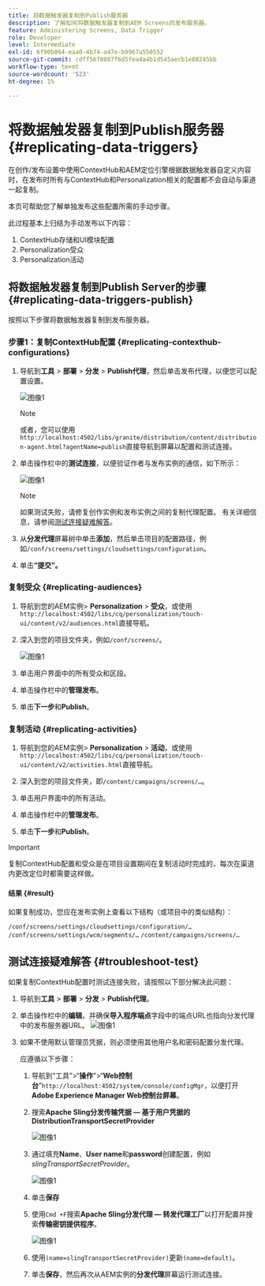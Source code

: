```yaml
---
title: 将数据触发器复制到Publish服务器
description: 了解如何将数据触发器复制到AEM Screens的发布服务器。
feature: Administering Screens, Data Trigger
role: Developer
level: Intermediate
exl-id: 6f90b864-eaa0-4b74-a47e-b0967a550552
source-git-commit: cdff56f0807f6d5fea4a4b1d545aecb1e80245bb
workflow-type: tm+mt
source-wordcount: '523'
ht-degree: 1%

---
```


# 将数据触发器复制到Publish服务器 {#replicating-data-triggers}

在创作/发布设置中使用ContextHub和AEM定位引擎根据数据触发器自定义内容时，在发布时所有与ContextHub和Personalization相关的配置都不会自动与渠道一起复制。

本页可帮助您了解单独发布这些配置所需的手动步骤。

此过程基本上归结为手动发布以下内容：

1. ContextHub存储和UI模块配置
1. Personalization受众
1. Personalization活动

## 将数据触发器复制到Publish Server的步骤 {#replicating-data-triggers-publish}

按照以下步骤将数据触发器复制到发布服务器。

### 步骤1：复制ContextHub配置 {#replicating-contexthub-configurations}

1. 导航到&#x200B;**工具** > **部署** > **分发** > **Publish代理**，然后单击发布代理，以便您可以配置设置。

   ![图像1](/help/user-guide/assets/replicating-triggers/replicating-triggers1.png)

   >[!NOTE]
   >
   >或者，您可以使用`http://localhost:4502/libs/granite/distribution/content/distribution-agent.html?agentName=publish`直接导航到屏幕以配置和测试连接。

1. 单击操作栏中的&#x200B;**测试连接**，以便验证作者与发布实例的通信，如下所示：

   ![图像1](/help/user-guide/assets/replicating-triggers/replicating-triggers2.png)

   >[!NOTE]
   >
   >如果测试失败，请修复创作实例和发布实例之间的复制代理配置。 有关详细信息，请参阅[测试连接疑难解答](/help/user-guide/replicating-data-triggers.md#troubleshoot-test)。

1. 从&#x200B;**分发代理**&#x200B;屏幕树中单击&#x200B;**添加**，然后单击项目的配置路径，例如`/conf/screens/settings/cloudsettings/configuration`。

1. 单击&#x200B;**“提交”。**

### 复制受众 {#replicating-audiences}

1. 导航到您的AEM实例> **Personalization** > **受众**，或使用`http://localhost:4502/libs/cq/personalization/touch-ui/content/v2/audiences.html`直接导航。

1. 深入到您的项目文件夹，例如`/conf/screens/`。

   ![图像1](/help/user-guide/assets/replicating-triggers/replicating-triggers10.png)

1. 单击用户界面中的所有受众和区段。

1. 单击操作栏中的&#x200B;**管理发布**。

1. 单击&#x200B;**下一步**&#x200B;和&#x200B;**Publish**。

### 复制活动 {#replicating-activities}

1. 导航到您的AEM实例> **Personalization** > **活动**，或使用`http://localhost:4502/libs/cq/personalization/touch-ui/content/v2/activities.html`直接导航。

1. 深入到您的项目文件夹，即`/content/campaigns/screens/…`。

1. 单击用户界面中的所有活动。

1. 单击操作栏中的&#x200B;**管理发布**。

1. 单击&#x200B;**下一步**&#x200B;和&#x200B;**Publish**。

>[!IMPORTANT]
>
>复制ContextHub配置和受众是在项目设置期间在复制活动时完成的，每次在渠道内更改定位时都需要这样做。

#### 结果 {#result}

如果复制成功，您应在发布实例上查看以下结构（或项目中的类似结构）：

`/conf/screens/settings/cloudsettings/configuration/…`
`/conf/screens/settings/wcm/segments/…`
`/content/campaigns/screens/…`

## 测试连接疑难解答 {#troubleshoot-test}

如果复制ContextHub配置时测试连接失败，请按照以下部分解决此问题：

1. 导航到&#x200B;**工具** > **部署** > **分发** > **Publish代理**。

1. 单击操作栏中的&#x200B;**编辑**，并确保&#x200B;**导入程序端点**字段中的端点URL也指向分发代理中的发布服务器URL。
   ![图像1](/help/user-guide/assets/replicating-triggers/replicating-triggers9.png)

1. 如果不使用默认管理员凭据，则必须使用其他用户名和密码配置分发代理。

   应遵循以下步骤：

   1. 导航到“工具”>“**操作**”>“**Web控制台**”`http://localhost:4502/system/console/configMgr`，以便打开&#x200B;**Adobe Experience Manager Web控制台屏幕**。
   1. 搜索&#x200B;**Apache Sling分发传输凭据 — 基于用户凭据的DistributionTransportSecretProvider**

      ![图像1](/help/user-guide/assets/replicating-triggers/replicating-triggers6.png)

   1. 通过填充&#x200B;**Name**、**User name**&#x200B;和&#x200B;**password**&#x200B;创建配置，例如&#x200B;*slingTransportSecretProvider*。

      ![图像1](/help/user-guide/assets/replicating-triggers/replicating-triggers7.png)

   1. 单击&#x200B;**保存**
   1. 使用`Cmd +F`搜索&#x200B;**Apache Sling分发代理 — 转发代理工厂**&#x200B;以打开配置并搜索&#x200B;**传输密钥提供程序**。

      ![图像1](/help/user-guide/assets/replicating-triggers/replicating-triggers8.png)

   1. 使用`(name=slingTransportSecretProvider)`更新`(name=default)`。
   1. 单击&#x200B;**保存**，然后再次从AEM实例的&#x200B;**分发代理**&#x200B;屏幕运行测试连接。
